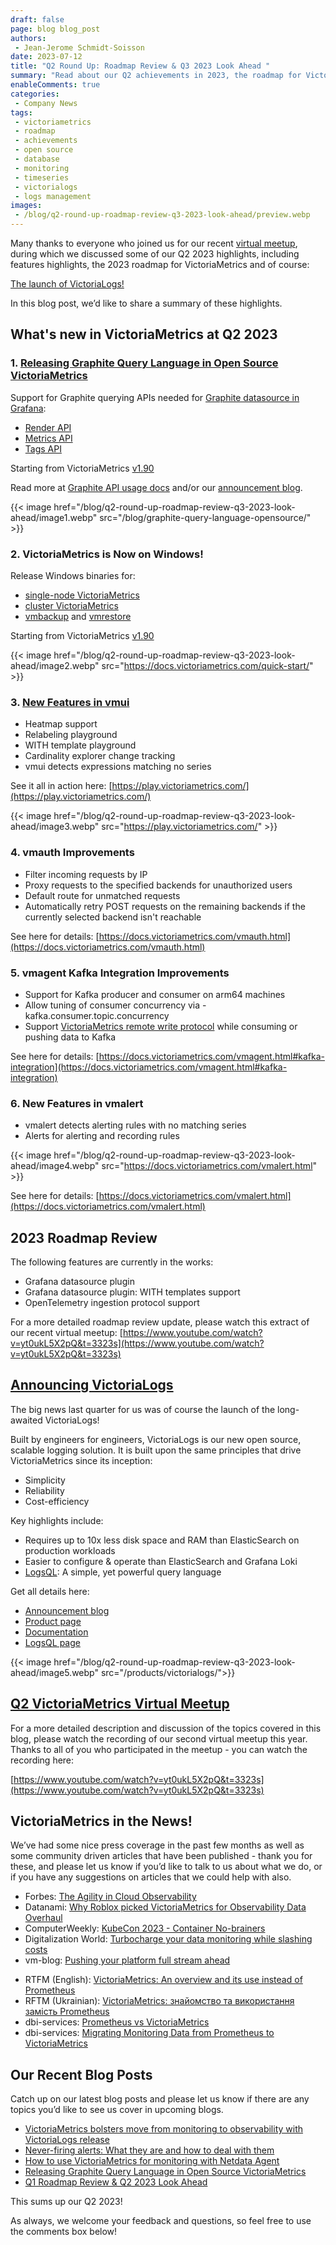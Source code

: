 ```yaml
---
draft: false
page: blog blog_post
authors:
 - Jean-Jerome Schmidt-Soisson
date: 2023-07-12
title: "Q2 Round Up: Roadmap Review & Q3 2023 Look Ahead "
summary: "Read about our Q2 achievements in 2023, the roadmap for VictoriaMetrics, the launch of VictoriaLogs, and more!"
enableComments: true
categories:
 - Company News
tags:
 - victoriametrics
 - roadmap
 - achievements
 - open source
 - database
 - monitoring
 - timeseries
 - victorialogs
 - logs management
images:
 - /blog/q2-round-up-roadmap-review-q3-2023-look-ahead/preview.webp
---
```

Many thanks to everyone who joined us for our recent [virtual meetup](https://www.youtube.com/watch?v=yt0ukL5X2pQ&t=239s), during which we discussed some of our Q2 2023 highlights, including features highlights, the 2023 roadmap for VictoriaMetrics and of course:

[The launch of  VictoriaLogs!](/blog/victorialogs-release/)

In this blog post, we’d like to share a summary of these highlights.

## **What's new in VictoriaMetrics at Q2 2023**

### 1. [Releasing Graphite Query Language in Open Source VictoriaMetrics](/blog/graphite-query-language-opensource/)

Support for Graphite querying APIs needed for [Graphite datasource in Grafana](https://grafana.com/docs/grafana/latest/datasources/graphite/):

* [Render API](https://docs.victoriametrics.com/?highlight=graphite#graphite-render-api-usage)
* [Metrics API](https://docs.victoriametrics.com/?highlight=graphite#graphite-metrics-api-usage)
* [Tags API](https://docs.victoriametrics.com/?highlight=graphite#graphite-tags-api-usage)

Starting from VictoriaMetrics [v1.90](https://docs.victoriametrics.com/CHANGELOG.html#v1900)

Read more at [Graphite API usage docs](https://docs.victoriametrics.com/#graphite-api-usage) and/or our [announcement blog](/blog/graphite-query-language-opensource/).

{{< image href="/blog/q2-round-up-roadmap-review-q3-2023-look-ahead/image1.webp" src="/blog/graphite-query-language-opensource/" >}}

### 2. VictoriaMetrics is Now on Windows!

Release Windows binaries for:

* [single-node VictoriaMetrics](https://docs.victoriametrics.com/)
* [cluster VictoriaMetrics](https://docs.victoriametrics.com/Cluster-VictoriaMetrics.html)
* [vmbackup](https://docs.victoriametrics.com/vmbackup.html) and [vmrestore](https://docs.victoriametrics.com/vmrestore.html)

Starting from VictoriaMetrics [v1.90](https://docs.victoriametrics.com/CHANGELOG.html#v1900)

{{< image href="/blog/q2-round-up-roadmap-review-q3-2023-look-ahead/image2.webp" src="https://docs.victoriametrics.com/quick-start/" >}}



### 3. [New Features in vmui](https://play.victoriametrics.com/)

* Heatmap support
* Relabeling playground
* WITH template playground
* Cardinality explorer change tracking
* vmui detects expressions matching no series

See it all in action here: [https://play.victoriametrics.com/](https://play.victoriametrics.com/)

{{< image href="/blog/q2-round-up-roadmap-review-q3-2023-look-ahead/image3.webp" src="https://play.victoriametrics.com/" >}}

### 4. vmauth Improvements

* Filter incoming requests by IP
* Proxy requests to the specified backends for unauthorized users
* Default route for unmatched requests
* Automatically retry POST requests on the remaining backends if the currently selected backend isn't reachable

See here for details: [https://docs.victoriametrics.com/vmauth.html](https://docs.victoriametrics.com/vmauth.html)

### 5. vmagent Kafka Integration Improvements

* Support for Kafka producer and consumer on arm64 machines
* Allow tuning of consumer concurrency via -kafka.consumer.topic.concurrency
* Support [VictoriaMetrics remote write protocol](https://docs.victoriametrics.com/vmagent.html#victoriametrics-remote-write-protocol) while consuming or pushing data to Kafka

See here for details: [https://docs.victoriametrics.com/vmagent.html#kafka-integration](https://docs.victoriametrics.com/vmagent.html#kafka-integration)
 

### 6. New Features in vmalert

* vmalert detects alerting rules with no matching series
* Alerts for alerting and recording rules

{{< image href="/blog/q2-round-up-roadmap-review-q3-2023-look-ahead/image4.webp" src="https://docs.victoriametrics.com/vmalert.html" >}}

See here for details: [https://docs.victoriametrics.com/vmalert.html](https://docs.victoriametrics.com/vmalert.html)


## **2023 Roadmap Review**

The following features are currently in the works:

* Grafana datasource plugin
* Grafana datasource plugin: WITH templates support
* OpenTelemetry ingestion protocol support

For a more detailed roadmap review update, please watch this extract of our recent virtual meetup: [https://www.youtube.com/watch?v=yt0ukL5X2pQ&t=3323s](https://www.youtube.com/watch?v=yt0ukL5X2pQ&t=3323s)

## **[Announcing VictoriaLogs](/blog/victorialogs-release/)**

The big news last quarter for us was of course the launch of the long-awaited VictoriaLogs!

Built by engineers for engineers, VictoriaLogs is our new open source, scalable logging solution.
It is built upon the same principles that drive VictoriaMetrics since its inception:

* Simplicity
* Reliability
* Cost-efficiency

Key highlights include:

* Requires up to 10x less disk space and RAM than ElasticSearch on production workloads
* Easier to configure & operate than ElasticSearch and Grafana Loki
* [LogsQL](/products/logsql): A simple, yet powerful query language

Get all details here:

* [Announcement blog](/blog/victorialogs-release/)
* [Product page](/products/victorialogs/)
* [Documentation](https://docs.victoriametrics.com/victorialogs/)
* [LogsQL page](/products/logsql/)

{{< image href="/blog/q2-round-up-roadmap-review-q3-2023-look-ahead/image5.webp" src="/products/victorialogs/">}}

## **[Q2 VictoriaMetrics Virtual Meetup](https://www.youtube.com/watch?v=yt0ukL5X2pQ&t=3323s)**

For a more detailed description and discussion of the topics covered in this blog, please watch the recording of our second virtual meetup this year.
Thanks to all of you who participated in the meetup - you can watch the recording here:

[https://www.youtube.com/watch?v=yt0ukL5X2pQ&t=3323s](https://www.youtube.com/watch?v=yt0ukL5X2pQ&t=3323s)

## **VictoriaMetrics in the News!**

We’ve had some nice press coverage in the past few months as well as some community driven articles that have been published - thank you for these, and please let us know if you’d like to talk to us about what we do, or if you have any suggestions on articles that we could help with also.

* Forbes: [The Agility in Cloud Observability](https://www.forbes.com/sites/adrianbridgwater/2023/07/05/the-agility-in-cloud-observability/)
* Datanami: [Why Roblox picked VictoriaMetrics for Observability Data Overhaul](https://www.datanami.com/2023/05/30/why-roblox-picked-victoriametrics-for-observability-data-overhaul/)
* ComputerWeekly: [KubeCon 2023 - Container No-brainers](https://www.computerweekly.com/blog/Open-Source-Insider/KubeCon-CloudNativeCon-2023-Container-no-brainers)
* Digitalization World: [Turbocharge your data monitoring while slashing costs](https://sdc-channel.news/blogs/57501/turbocharge-your-data-monitoring-whilst-slashing-costs)
* vm-blog: [Pushing your platform full stream ahead](https://vmblog.com/archive/2023/04/03/pushing-your-platform-full-stream-ahead.aspx#.ZCrgKi1Q1p9)

<p></p>

* RTFM (English): [VictoriaMetrics: An overview and its use instead of Prometheus](https://rtfm.co.ua/en/victoriametrics-an-overview-and-its-use-instead-of-prometheus/)
* RFTM (Ukrainian): [VictoriaMetrics: знайомство та використання замість Prometheus](https://rtfm.co.ua/victoriametrics-znajomstvo-ta-vikoristannya-zamist-prometheus/)
* dbi-services: [Prometheus vs VictoriaMetrics](https://www.dbi-services.com/blog/prometheus-vs-victoriametrics/)
* dbi-services: [Migrating Monitoring Data from Prometheus to VictoriaMetrics](https://www.dbi-services.com/blog/migrating-monitoring-data-from-prometheus-to-victoriametrics/)

## **Our Recent Blog Posts**

Catch up on our latest blog posts and please let us know if there are any topics you’d like to see us cover in upcoming blogs.

* [VictoriaMetrics bolsters move from monitoring to observability with VictoriaLogs release](/blog/victorialogs-release/)
* [Never-firing alerts: What they are and how to deal with them](/blog/never-firing-alerts/)
* [How to use VictoriaMetrics for monitoring with Netdata Agent](/blog/using-victoriametrics-and-netdata/)
* [Releasing Graphite Query Language in Open Source VictoriaMetrics](/blog/graphite-query-language-opensource/)
* [Q1 Roadmap Review & Q2 2023 Look Ahead](/blog/q1-roadmap-review-2023/)

This sums up our Q2 2023!

As always, we welcome your feedback and questions, so feel free to use the comments box below!


